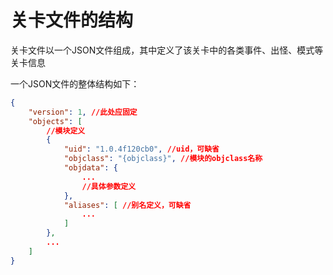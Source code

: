 # 关卡文件的结构

关卡文件以一个JSON文件组成，其中定义了该关卡中的各类事件、出怪、模式等关卡信息

一个JSON文件的整体结构如下：

```JSON
{
    "version": 1, //此处应固定
    "objects": [
        //模块定义
        {
            "uid": "1.0.4f120cb0", //uid，可缺省
            "objclass": "{objclass}", //模块的objclass名称
            "objdata": {
                ...
                //具体参数定义
            },
            "aliases": [ //别名定义，可缺省
				...
			]
        },
        ...
    ]
}
```
